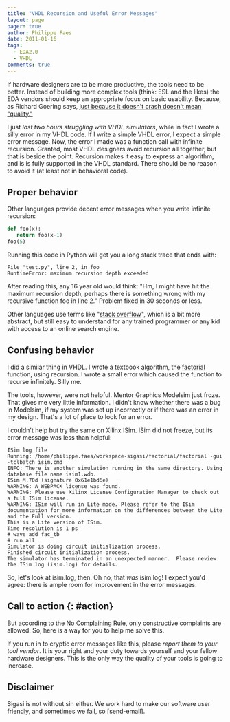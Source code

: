 ```yaml
---
title: "VHDL Recursion and Useful Error Messages"
layout: page 
pager: true
author: Philippe Faes
date: 2011-01-16
tags: 
  - EDA2.0
  - VHDL
comments: true
---
```

If hardware designers are to be more productive, the tools need to be better. Instead of building more complex tools (think: ESL and the likes) the EDA vendors should keep an appropriate focus on basic usability. Because, as Richard Goering says, <a href="http://www.cadence.com/Community/blogs/ii/archive/2010/05/24/what-is-eda-software-quality.aspx">just because it doesn't crash doesn't mean "quality."</a>

I just <em>lost two hours struggling with VHDL simulators</em>, while in fact I wrote a silly error in my VHDL code. If I write a simple VHDL error, I expect a simple error message. Now, the error I made was a function call with infinite recursion. Granted, most VHDL designers avoid recursion all together, but that is beside the point. Recursion makes it easy to express an algorithm, and is is fully supported in the VHDL standard. There should be no reason to avoid it (at least not in behavioral code).

## Proper behavior

Other languages provide decent error messages when you write infinite recursion:
```python
def foo(x):
   return foo(x-1)
foo(5)
```
Running this code in Python will get you a long stack trace that ends with:

```
File "test.py", line 2, in foo
RuntimeError: maximum recursion depth exceeded
```

After reading this, any 16 year old would think: "Hm, I might have hit the maximum recursion depth, perhaps there is something wrong with my recursive function foo in line 2." Problem fixed in 30 seconds or less.

Other languages use terms like "<a href="http://en.wikipedia.org/wiki/Stack_overflow">stack overflow</a>", which is a bit more abstract, but still easy to understand for any trained programmer or any kid with access to an online search engine.

## Confusing behavior
I did a similar thing in VHDL. I wrote a textbook algorithm, the <a href="http://en.wikipedia.org/wiki/Factorial">factorial</a> function, using recursion. I wrote a small error which caused the function to recurse infinitely. Silly me.

The tools, however, were not helpful. Mentor Graphics Modelsim just froze. That gives me very little information. I didn't know whether there was a bug in Modelsim, if my system was set up incorrectly or if there was an error in my design. That's a lot of place to look for an error.

I couldn't help but try the same on Xilinx ISim. ISim did not freeze, but its error message was less than helpful:
```
ISim log file
Running: /home/philippe.faes/workspace-sigasi/factorial/factorial -gui -tclbatch isim.cmd 
INFO: There is another simulation running in the same directory. Using database file name isim1.wdb.
ISim M.70d (signature 0x61e1bd6e)
WARNING: A WEBPACK license was found.
WARNING: Please use Xilinx License Configuration Manager to check out a full ISim license.
WARNING: ISim will run in Lite mode. Please refer to the ISim documentation for more information on the differences between the Lite and the Full version.
This is a Lite version of ISim.
Time resolution is 1 ps
# wave add fac_tb
# run all
Simulator is doing circuit initialization process.
Finished circuit initialization process.
The simulator has terminated in an unexpected manner.  Please review the ISim log (isim.log) for details.
```

So, let's look at isim.log, then. Oh no, that <em>was</em> isim.log! I expect you'd agree: there is ample room for improvement in the error messages.

## Call to action {: #action}
But according to the <a href="http://www.jongordon.com/thenocomplainingrule.html">No Complaining Rule</a>, only constructive complaints are allowed. So, here is a way for you to help me solve this.

If you run in to cryptic error messages like this, please <em>report them to your tool vendor</em>. It is your right and your duty towards yourself and your fellow hardware designers. This is the only way the quality of your tools is going to increase. 

## Disclaimer

Sigasi is not without sin either. We work hard to make our software user friendly, and sometimes we fail, so [send-email].
